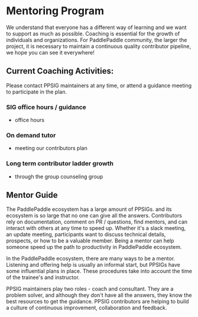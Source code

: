 # Mentoring Program

We understand that everyone has a different way of learning and we want to support as much as possible. Coaching is essential for the growth of individuals and organizations. For PaddlePaddle community, the larger the project, it is necessary to maintain a continuous quality contributor pipeline, we hope you can see it everywhere!

## Current Coaching Activities:

Please contact PPSIG maintainers at any time, or attend a guidance meeting to participate in the plan.

### SIG office hours / guidance

* office hours

### On demand tutor

* meeting our contributors plan

### Long term contributor ladder growth

* through the group counseling group

## Mentor Guide

The PaddlePaddle ecosystem has a large amount of PPSIGs. and its ecosystem is so large that no one can give all the answers. Contributors rely on documentation, comment on PR / questions, find mentors, and can interact with others at any time to speed up. Whether it's a slack meeting, an update meeting, participants want to discuss technical details, prospects, or how to be a valuable member. Being a mentor can help someone speed up the path to productivity in PaddlePaddle ecosystem.

In the PaddlePaddle ecosystem, there are many ways to be a mentor. Listening and offering help is usually an informal start, but PPSIGs have some influential plans in place. These procedures take into account the time of the trainee's and instructor. 

PPSIG maintainers play two roles - coach and consultant. They are a problem solver, and although they don't have all the answers, they know the best resources to get the guidance. PPSIG contributors are helping to build a culture of continuous improvement, collaboration and feedback.